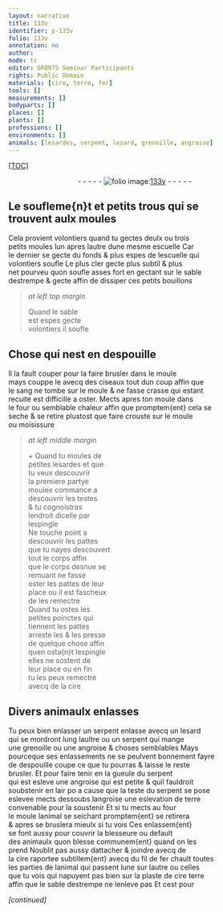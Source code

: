 ```yaml
---
layout: narrative
title: 133v
identifier: p-133v
folio: 133v
annotation: no
author:
mode: tc
editor: GR8975 Seminar Participants
rights: Public Domain
materials: [cire, terre, fer]
tools: []
measurements: []
bodyparts: []
places: []
plants: []
professions: []
environments: []
animals: [lesardes, serpent, lesard, grenoille, angroise]
---
```


<p><a href="{{ site.baseurl }}/diplomatic/">[TOC]</a></p><div class="folio" align="center">- - - - - <a href="http://gallica.bnf.fr/ark:/12148/btv1b10500001g/f272.image" target="_blank"><img src="https://cu-mkp.github.io/2017-workshop-edition/assets/photo-icon.png" alt="folio image: " style="display:inline-block; margin-bottom:-3px;"/>133v</a> - - - - - </div>  
  

##  Le soufleme{n}t et petits trous qui se<br/> trouvent aulx moules

 
 Cela provient volontiers quand tu gectes deulx ou trois<br/> petits moules lun apres lautre dune mesme escuelle Car<br/> le dernier se gecte du fonds & plus espes de lescuelle qui<br/> volontiers soufle Le plus cler gecte plus subtil & plus<br/> net pourveu quon soufle asses fort en gectant sur le sable<br/> destrempe & gecte affin de dissiper ces petits bouillons
 
> *at left top margin*
> 
> 
>   Quand le sable<br/> est espes gecte<br/> volontiers il soufle
 
 
  

## Chose qui nest en despouille

 
 Il la fault couper pour la faire brusler dans le moule<br/> mays couppe le avecq des ciseaux tout dun coup affin que<br/> le sang ne tombe sur le moule & ne fasse crasse qui estant<br/> recuite est difficille a oster. Mects apres ton moule dans<br/> le four ou semblable chaleur affin que promptem{ent} cela se<br/> seche & se retire plustost que faire crouste sur le moule<br/> ou moisissure
 
> *at left middle margin*
> 
> 
>   \+ Quand tu moules de<br/> petites <span class="al">lesardes</span> et que<br/> tu veux descouvrir<br/> la premiere partye<br/> moulee commance a<br/> descouvrir les testes<br/> & tu cognoistras<br/> lendroit dicelle par<br/> lespingle<br/> Ne touche point a<br/> descouvrir les pattes<br/> que tu nayes descouvert<br/> tout le corps affin<br/> que le corps desnue se<br/> remuant ne fasse<br/> oster les pattes de leur<br/> place ou il est fascheux<br/> de les remectre<br/> Quand tu ostes les<br/> petites poinctes qui<br/> tiennent les pattes<br/> arreste les & les presse<br/> de quelque chose affin<br/> quen osta{n}t lespingle<br/> elles ne sostent de<br/> leur place ou en fin<br/> tu les peux remectre<br/> avecq de la <span class="m">cire</span>
 
 
  

## Divers animaulx enlasses

 
 Tu peux bien enlasser un <span class="al">serpent</span> <span class="del">enlasse</span> avecq un <span class="al">lesard</span><br/> qui se mordront lung laultre ou un <span class="al">serpent</span> qui mange<br/> une <span class="al">grenoille</span> ou une <span class="al">angroise</span> & choses semblables Mays<br/> pourceque ses enlassements ne se peulvent bonnement fayre<br/> de despouille coupe ce que tu pourras & laisse le reste<br/> brusler. Et pour faire tenir en la gueule du <span class="al">serpent</span><br/> qui est esleve une <span class="al">angroise</span> qui est petite & quil fauldroit<br/> soubstenir en lair <span class="del">po</span> a cause que la teste du <span class="al">serpent</span> se pose<br/> eslevee mects dessoubs l<span class="al">angroise</span> une eslevation de <span class="m">terre</span><br/> convenable pour la soustenir Et si tu mects au four<br/> le moule lanimal se seichant promptem{ent} se retirera<br/> & apres se bruslera mieulx <span class="del">si tu vois</span> Ces enlassem{ent}<br/> se font aussy pour couvrir la blesseure ou default<br/> des animaulx quon blesse communem{ent} quand on les<br/> prend Noublit pas aussy dattacher & joindre avecq de<br/> la <span class="m">cire</span> raportee subtillem{ent} avecq du fil de <span class="m">fer</span> chault toutes<br/> les parties de lanimal qui passent lune sur lautre ou celles<br/> que tu vois qui napuyent pas bien sur la plaste de <span class="del"><span class="m">cire</span></span> <span class="m">terre</span><br/> affin que le sable destrempe ne lenleve pas Et cest pour
 
*[continued]*
 
